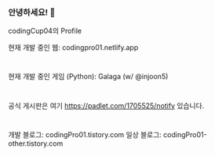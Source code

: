 ### 안녕하세요! 👋

codingCup04의 Profile

현재 개발 중인 웹: codingpro01.netlify.app
#
현재 개발 중인 게임 (Python): Galaga (w/ @injoon5)
#
공식 게시판은 여기
https://padlet.com/1705525/notify
있습니다.
#
개발 블로그:
codingPro01.tistory.com
일상 블로그:
codingPro01-other.tistory.com
##
<!--
**codingCup04/codingCup04** is a ✨ _special_ ✨ repository because its `README.md` (this file) appears on your GitHub profile.

Here are some ideas to get you started:

- 🔭 I’m currently working on ...
- 🌱 I’m currently learning ...
- 👯 I’m looking to collaborate on ...
- 🤔 I’m looking for help with ...
- 💬 Ask me about ...
- 📫 How to reach me: ...
- 😄 Pronouns: ...
- ⚡ Fun fact: ...
-->
